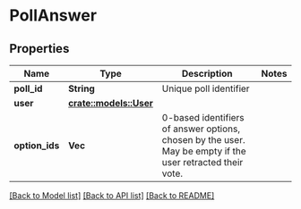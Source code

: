 # PollAnswer

## Properties

Name | Type | Description | Notes
------------ | ------------- | ------------- | -------------
**poll_id** | **String** | Unique poll identifier | 
**user** | [**crate::models::User**](User.md) |  | 
**option_ids** | **Vec<i32>** | 0-based identifiers of answer options, chosen by the user. May be empty if the user retracted their vote. | 

[[Back to Model list]](../README.md#documentation-for-models) [[Back to API list]](../README.md#documentation-for-api-endpoints) [[Back to README]](../README.md)


